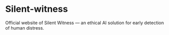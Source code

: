 # Silent-witness
Official website of Silent Witness — an ethical AI solution for early detection of human distress.
